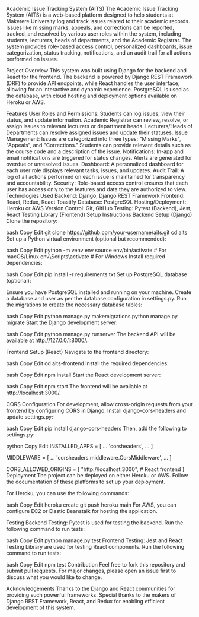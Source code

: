 Academic Issue Tracking System (AITS)
      The Academic Issue Tracking System (AITS) is a web-based platform designed to help students at Makerere University log and track issues related to their academic records.
      Issues like missing marks, appeals, and corrections can be reported, tracked, and resolved by various user roles within the system, including students, lecturers, heads of departments, and the Academic Registrar.
    The system provides role-based access control, personalized dashboards, issue categorization, status tracking, notifications, and an audit trail for all actions performed on issues.

  Project Overview
         This system was built using Django for the backend and React for the frontend. The backend is powered by Django REST Framework (DRF) to provide API endpoints, while React handles the user interface, allowing for an interactive and dynamic experience. PostgreSQL is used as the database, with cloud hosting and deployment options available on Heroku or AWS.

Features
User Roles and Permissions:
Students can log issues, view their status, and update information.
Academic Registrar can review, resolve, or assign issues to relevant lecturers or department heads.
Lecturers/Heads of Departments can resolve assigned issues and update their statuses.
Issue Management:
Issues are categorized into three types: "Missing Marks", "Appeals", and "Corrections."
Students can provide relevant details such as the course code and a description of the issue.
Notifications:
In-app and email notifications are triggered for status changes.
Alerts are generated for overdue or unresolved issues.
Dashboard:
A personalized dashboard for each user role displays relevant tasks, issues, and updates.
Audit Trail:
A log of all actions performed on each issue is maintained for transparency and accountability.
Security:
Role-based access control ensures that each user has access only to the features and data they are authorized to view.
Technologies Used
Backend: Django, Django REST Framework
Frontend: React, Redux, React Toastify
Database: PostgreSQL
Hosting/Deployment: Heroku or AWS
Version Control: Git, GitHub
Testing: Pytest (Backend), Jest, React Testing Library (Frontend)
Setup Instructions
Backend Setup (Django)
Clone the repository:

bash
Copy
Edit
git clone https://github.com/your-username/aits.git
cd aits
Set up a Python virtual environment (optional but recommended):

bash
Copy
Edit
python -m venv env
source env/bin/activate  # For macOS/Linux
env\Scripts\activate  # For Windows
Install required dependencies:

bash
Copy
Edit
pip install -r requirements.txt
Set up PostgreSQL database (optional):

Ensure you have PostgreSQL installed and running on your machine.
Create a database and user as per the database configuration in settings.py.
Run the migrations to create the necessary database tables:

bash
Copy
Edit
python manage.py makemigrations
python manage.py migrate
Start the Django development server:

bash
Copy
Edit
python manage.py runserver
The backend API will be available at http://127.0.0.1:8000/.

Frontend Setup (React)
Navigate to the frontend directory:

bash
Copy
Edit
cd aits-frontend
Install the required dependencies:

bash
Copy
Edit
npm install
Start the React development server:

bash
Copy
Edit
npm start
The frontend will be available at http://localhost:3000/.

CORS Configuration
For development, allow cross-origin requests from your frontend by configuring CORS in Django. Install django-cors-headers and update settings.py:

bash
Copy
Edit
pip install django-cors-headers
Then, add the following to settings.py:

python
Copy
Edit
INSTALLED_APPS = [
    ...
    'corsheaders',
    ...
]

MIDDLEWARE = [
    ...
    'corsheaders.middleware.CorsMiddleware',
    ...
]

CORS_ALLOWED_ORIGINS = [
    "http://localhost:3000",  # React frontend
]
Deployment
The project can be deployed on either Heroku or AWS. Follow the documentation of these platforms to set up your deployment.

For Heroku, you can use the following commands:

bash
Copy
Edit
heroku create
git push heroku main
For AWS, you can configure EC2 or Elastic Beanstalk for hosting the application.

Testing
Backend Testing:
      Pytest is used for testing the backend. Run the following command to run tests:

bash
Copy
Edit
python manage.py test
Frontend Testing: 
       Jest and React Testing Library are used for testing React components. Run the following command to run tests:

bash
Copy
Edit
npm test
Contribution
Feel free to fork this repository and submit pull requests. For major changes, please open an issue first to discuss what you would like to change.


Acknowledgements
Thanks to the Django and React communities for providing such powerful frameworks.
Special thanks to the makers of Django REST Framework, React, and Redux for enabling efficient development of this system.
